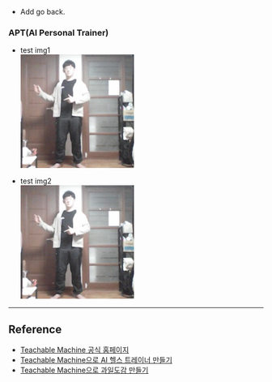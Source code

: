 - Add go back.

### APT(AI Personal Trainer)

- test img1  
![](img/1.jpg) 

- test img2  
![](img/2.jpg) 




------------------------------


## Reference
- [Teachable Machine 공식 홈페이지](https://teachablemachine.withgoogle.com/)
- [Teachable Machine으로 AI 헬스 트레이너 만들기](https://www.youtube.com/watch?v=9SwdGFzFb5Y)
- [Teachable Machine으로 과일도감 만들기](https://www.youtube.com/watch?v=USQGTW34lO8)
